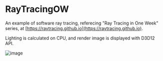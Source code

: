 # RayTracingOW

An example of software ray tracing, referecing "Ray Tracing in One Week" series, at [https://raytracing.github.io](https://raytracing.github.io).

Lighting is calculated on CPU, and render image is displayed with D3D12 API.

![image](https://github.com/user-attachments/assets/dbabaef9-48d2-4553-af82-18f7f4c8f002)

